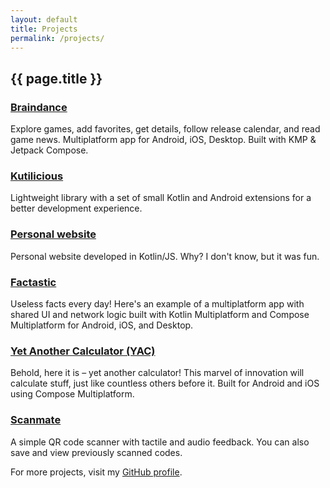 ```yaml
---
layout: default
title: Projects
permalink: /projects/
---
```


<h2 class="post-list-heading">{{ page.title }}</h2>

### <a href="https://github.com/vladleesi/braindance-app" target="_blank">Braindance</a>
Explore games, add favorites, get details, follow release calendar, and read game news. Multiplatform app for Android, iOS, Desktop. Built with KMP & Jetpack Compose.

### <a href="https://github.com/vladleesi/kutilicious" target="_blank">Kutilicious</a>
Lightweight library with a set of small Kotlin and Android extensions for a better development experience.

### <a href="https://github.com/vladleesi/vladleesi.github.io" target="_blank">Personal website</a>
Personal website developed in Kotlin/JS. Why? I don't know, but it was fun.

### <a href="https://github.com/vladleesi/factastic" target="_blank">Factastic</a>
Useless facts every day! Here's an example of a multiplatform app with shared UI and network logic built with Kotlin Multiplatform and Compose Multiplatform for Android, iOS, and Desktop.

### <a href="https://github.com/vladleesi/yet-another-calculator" target="_blank">Yet Another Calculator (YAC)</a>
Behold, here it is – yet another calculator! This marvel of innovation will calculate stuff, just like countless others before it. Built for Android and iOS using Compose Multiplatform.

### <a href="https://github.com/vladleesi/scanmate" target="_blank">Scanmate</a>
A simple QR code scanner with tactile and audio feedback. You can also save and view previously scanned codes.

For more projects, visit my <a href="https://github.com/vladleesi" target="_blank">GitHub profile</a>.